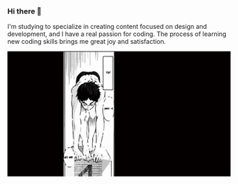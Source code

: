 ### Hi there 👋
<p style="background-image: url('https://github.com/j7sus/j7sus/blob/main/grid%20img%20transparent.png?raw=true')">I'm studying to specialize in creating content focused on design and development, and I have a real passion for coding. The process of learning new coding skills brings me great joy and satisfaction.</p>
<img src="https://github.com/j7sus/j7sus/blob/main/head%20img%20nadador.png?raw=true" width:80/>
<!--
**j7sus/j7sus** is a ✨ _special_ ✨ repository because its `README.md` (this file) appears on your GitHub profile.

Here are some ideas to get you started:

- 🔭 I’m currently working on ...
- 🌱 I’m currently learning ...
- 👯 I’m looking to collaborate on ...
- 🤔 I’m looking for help with ...
- 💬 Ask me about ...
- 📫 How to reach me: ...
- 😄 Pronouns: ...
- ⚡ Fun fact: ...
-->
